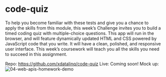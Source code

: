 # code-quiz

To help you become familiar with these tests and give you a chance to apply the skills from this module, this week’s Challenge invites you to build a timed coding quiz with multiple-choice questions. This app will run in the browser, and will feature dynamically updated HTML and CSS powered by JavaScript code that you write. It will have a clean, polished, and responsive user interface. This week’s coursework will teach you all the skills you need to succeed in this assignment.

Repo: https://github.com/xdatalinq/code-quiz
Live: Coming soon!
Mock up: ![04-web-apis-homework-demo](https://user-images.githubusercontent.com/89672040/158496598-01eca741-1bf5-4ffb-b9d3-463446403d2d.gif)
